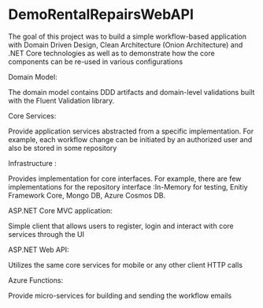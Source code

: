 # DemoRentalRepairsWebAPI

The goal of this project was to build a simple workflow-based application with Domain Driven Design, Clean Architecture (Onion Architecture) and .NET Core technologies as well as  to demonstrate how the core components can be re-used in various configurations 

Domain Model:

The domain model contains DDD artifacts and domain-level validations built with the Fluent Validation library.

Core Services:

Provide application services abstracted from a specific implementation. For example, each workflow change can be initiated by an authorized user and also be stored in some repository

Infrastructure :

Provides implementation for core interfaces. For example, there are few implementations for the repository interface :In-Memory for testing,  Enitiy Framework Core, Mongo DB, Azure Cosmos DB.


ASP.NET Core MVC application:

Simple client that allows users to register, login and interact with core services through the UI

ASP.NET Web API:

Utilizes the same core services for mobile or any other client HTTP calls

Azure Functions:

Provide micro-services for building and sending the workflow emails 




